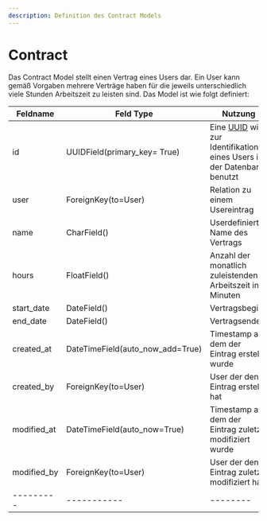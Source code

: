 ```yaml
---
description: Definition des Contract Models
---
```


# Contract

Das Contract Model stellt einen Vertrag eines Users dar. Ein User kann gemäß Vorgaben mehrere Verträge haben für die
jeweils unterschiedlich viele Stunden Arbeitszeit zu leisten sind. Das Model ist wie folgt definiert:

|Feldname | Feld Type | Nutzung|
|---------|-----------|--------|
| id      | UUIDField(primary_key= True) | Eine [UUID](https://de.wikipedia.org/wiki/Universally_Unique_Identifier) wird zur Identifikation eines Users in der Datenbank benutzt|
| user    | ForeignKey(to=User) | Relation zu einem Usereintrag |
| name    | CharField()  | Userdefinierter Name des Vertrags |
| hours   | FloatField() | Anzahl der monatlich zuleistenden Arbeitszeit in Minuten|
| start_date | DateField() | Vertragsbeginn |
| end_date | DateField() | Vertragsende |
| created_at | DateTimeField(auto_now_add=True) |  Timestamp an dem der Eintrag erstellt wurde  |
| created_by | ForeignKey(to=User) |  User der den Eintrag erstellt hat  |
| modified_at | DateTimeField(auto_now=True) |  Timestamp an dem der Eintrag zuletzt modifiziert wurde  |
| modified_by | ForeignKey(to=User) |  User der den Eintrag zuletzt modifiziert hat  |
|---------|-----------|--------|